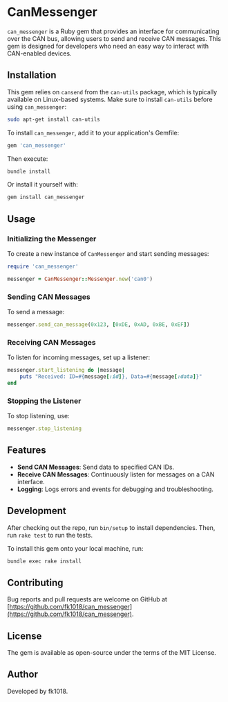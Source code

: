 # CanMessenger

`can_messenger` is a Ruby gem that provides an interface for communicating over the CAN bus, allowing users to send and receive CAN messages. This gem is designed for developers who need an easy way to interact with CAN-enabled devices.

## Installation

This gem relies on `cansend` from the `can-utils` package, which is typically available on Linux-based systems. Make sure to install `can-utils` before using `can_messenger`:

```bash
sudo apt-get install can-utils
```

To install `can_messenger`, add it to your application's Gemfile:

```ruby
gem 'can_messenger'
```

Then execute:

```bash
bundle install
```

Or install it yourself with:

```bash
gem install can_messenger
```

## Usage

### Initializing the Messenger

To create a new instance of `CanMessenger` and start sending messages:

```ruby
require 'can_messenger'

messenger = CanMessenger::Messenger.new('can0')
```

### Sending CAN Messages

To send a message:

```ruby
messenger.send_can_message(0x123, [0xDE, 0xAD, 0xBE, 0xEF])
```

### Receiving CAN Messages

To listen for incoming messages, set up a listener:

```ruby
messenger.start_listening do |message|
    puts "Received: ID=#{message[:id]}, Data=#{message[:data]}"
end
```

### Stopping the Listener

To stop listening, use:

```ruby
messenger.stop_listening
```

## Features

- **Send CAN Messages**: Send data to specified CAN IDs.
- **Receive CAN Messages**: Continuously listen for messages on a CAN interface.
- **Logging**: Logs errors and events for debugging and troubleshooting.

## Development

After checking out the repo, run `bin/setup` to install dependencies. Then, run `rake test` to run the tests.

To install this gem onto your local machine, run:

```bash
bundle exec rake install
```

## Contributing

Bug reports and pull requests are welcome on GitHub at [https://github.com/fk1018/can_messenger](https://github.com/fk1018/can_messenger).

## License

The gem is available as open-source under the terms of the MIT License.

## Author

Developed by fk1018.
